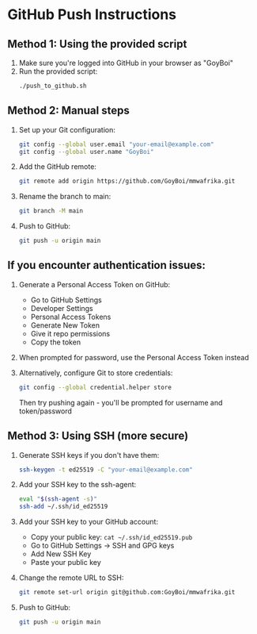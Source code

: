 # GitHub Push Instructions

## Method 1: Using the provided script

1. Make sure you're logged into GitHub in your browser as "GoyBoi"
2. Run the provided script:
   ```bash
   ./push_to_github.sh
   ```

## Method 2: Manual steps

1. Set up your Git configuration:
   ```bash
   git config --global user.email "your-email@example.com"
   git config --global user.name "GoyBoi"
   ```

2. Add the GitHub remote:
   ```bash
   git remote add origin https://github.com/GoyBoi/mmwafrika.git
   ```

3. Rename the branch to main:
   ```bash
   git branch -M main
   ```

4. Push to GitHub:
   ```bash
   git push -u origin main
   ```

## If you encounter authentication issues:

1. Generate a Personal Access Token on GitHub:
   - Go to GitHub Settings
   - Developer Settings
   - Personal Access Tokens
   - Generate New Token
   - Give it repo permissions
   - Copy the token

2. When prompted for password, use the Personal Access Token instead

3. Alternatively, configure Git to store credentials:
   ```bash
   git config --global credential.helper store
   ```
   Then try pushing again - you'll be prompted for username and token/password

## Method 3: Using SSH (more secure)

1. Generate SSH keys if you don't have them:
   ```bash
   ssh-keygen -t ed25519 -C "your-email@example.com"
   ```

2. Add your SSH key to the ssh-agent:
   ```bash
   eval "$(ssh-agent -s)"
   ssh-add ~/.ssh/id_ed25519
   ```

3. Add your SSH key to your GitHub account:
   - Copy your public key: `cat ~/.ssh/id_ed25519.pub`
   - Go to GitHub Settings -> SSH and GPG keys
   - Add New SSH Key
   - Paste your public key

4. Change the remote URL to SSH:
   ```bash
   git remote set-url origin git@github.com:GoyBoi/mmwafrika.git
   ```

5. Push to GitHub:
   ```bash
   git push -u origin main
   ```